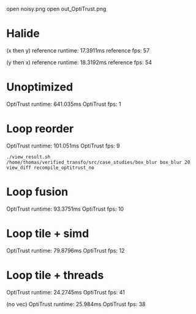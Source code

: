open noisy.png
open out_OptiTrust.png

# Halide

(x then y)
reference runtime: 17.3911ms
reference fps: 57

(y then x)
reference runtime: 18.3192ms
reference fps: 54

# Unoptimized

OptiTrust runtime: 641.035ms
OptiTrust fps: 1

# Loop reorder

OptiTrust runtime: 101.051ms
OptiTrust fps: 9

`./view_result.sh /home/thomas/verified_transfo/src/case_studies/box_blur box_blur 20 view_diff recompile_optitrust_no`

# Loop fusion

OptiTrust runtime: 93.3751ms
OptiTrust fps: 10

# Loop tile + simd

OptiTrust runtime: 79.8796ms
OptiTrust fps: 12

# Loop tile + threads

OptiTrust runtime: 24.2745ms
OptiTrust fps: 41

(no vec)
OptiTrust runtime: 25.984ms
OptiTrust fps: 38